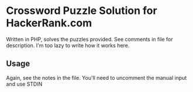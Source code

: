 Crossword Puzzle Solution for HackerRank.com
===

Written in PHP, solves the puzzles provided. See comments in file for description. I'm too lazy to write how it works here.

Usage
---

Again, see the notes in the file. You'll need to uncomment the manual input and use STDIN

